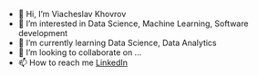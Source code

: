 - 👋 Hi, I’m Viacheslav Khovrov
- 👀 I’m interested in Data Science, Machine Learning, Software development
- 🌱 I’m currently learning Data Science, Data Analytics
- 💞️ I’m looking to collaborate on ...
- 📫 How to reach me [LinkedIn](https://www.linkedin.com/in/viacheslavkhovrov/)

<!---
ViacheslavKhovrov/ViacheslavKhovrov is a ✨ special ✨ repository because its `README.md` (this file) appears on your GitHub profile.
You can click the Preview link to take a look at your changes.
--->
